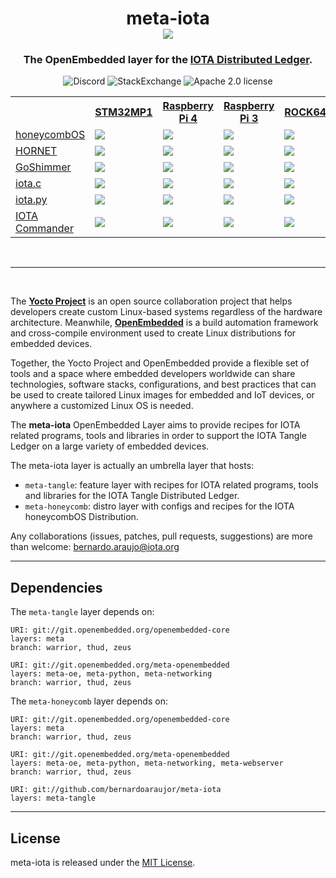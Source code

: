 <h1 align="center">
  meta-iota <br>
  <img src="https://github.com/bernardoaraujor/meta-iota/raw/master/meta-iota.png">
</h1>

<h3 align="center">
The OpenEmbedded layer for the <a href="https://www.iota.org/" target="blank">IOTA Distributed Ledger</a>.
</h3>

<p align="center">
<a href="https://discord.iota.org/" style="text-decoration:none;"><img src="https://img.shields.io/badge/Discord-9cf.svg?logo=discord" alt="Discord"></a>
    <a href="https://iota.stackexchange.com/" style="text-decoration:none;"><img src="https://img.shields.io/badge/StackExchange-9cf.svg?logo=stackexchange" alt="StackExchange"></a>
<a href="https://github.com/iotaledger/meta-iota/blob/master/COPYING.MIT" style="text-decoration:none;"><img src="https://img.shields.io/badge/license-MIT-blue.svg?style=flat-square" alt="Apache 2.0 license"></a>
</p>

<table>
 <tr>
   <th></th>
   <th><a href="https://github.com/STMicroelectronics/meta-st-stm32mp/blob/thud/conf/machine/stm32mp1.conf">STM32MP1</a></th>
   <th><a href="https://github.com/agherzan/meta-raspberrypi/blob/master/conf/machine/raspberrypi4-64.conf">Raspberry Pi 4</a></th>
   <th><a href="https://github.com/agherzan/meta-raspberrypi/blob/master/conf/machine/raspberrypi3-64.confstmic">Raspberry Pi 3</a></th>
   <th><a href="https://github.com/bernardoaraujor/meta-rock64/blob/master/conf/machine/rock64.conf">ROCK64</a></th>
   <th><a href="http://git.yoctoproject.org/cgit/cgit.cgi/meta-yocto/tree/meta-yocto-bsp/conf/machine/genericx86-64.conf?h=master">x86-64</a></th>
 </tr>
 <tr>
   <td><a href="https://honeycombOS.github.io">honeycombOS</a></td>
   <td><a href='http://honeycomb-ci.ydns.eu:8080/job/honeycombOS-stm32mp1/'><img src='http://honeycomb-ci.ydns.eu:8080/buildStatus/icon?job=honeycombOS-stm32mp1'></a></a></td>
   <td><a href='http://honeycomb-ci.ydns.eu:8080/job/honeycombOS-raspberrypi4/'><img src='http://honeycomb-ci.ydns.eu:8080/buildStatus/icon?job=honeycombOS-raspberrypi4'></a></td>
   <td><a href='http://honeycomb-ci.ydns.eu:8080/job/honeycombOS-raspberrypi3/'><img src='http://honeycomb-ci.ydns.eu:8080/buildStatus/icon?job=honeycombOS-raspberrypi3'></a></td>
   <td><a href='http://honeycomb-ci.ydns.eu:8080/job/honeycombOS-rock64/'><img src='http://honeycomb-ci.ydns.eu:8080/buildStatus/icon?job=honeycombOS-rock64'></a></td>
   <td><a href='http://honeycomb-ci.ydns.eu:8080/job/honeycombOS-genericx86-64/'><img src='http://honeycomb-ci.ydns.eu:8080/buildStatus/icon?job=honeycombOS-genericx86-64'></a></td>
 </tr>
 <tr>
   <td><a href="https://github.com/gohornet/hornet">HORNET</a></td>
   <td><a href='http://honeycomb-ci.ydns.eu:8080/job/hornet-stm32mp1/'><img src='http://honeycomb-ci.ydns.eu:8080/buildStatus/icon?job=hornet-stm32mp1'></a></td>
   <td><a href='http://honeycomb-ci.ydns.eu:8080/job/hornet-raspberrypi4/'><img src='http://honeycomb-ci.ydns.eu:8080/buildStatus/icon?job=hornet-raspberrypi4'></a></td>
   <td><a href='http://honeycomb-ci.ydns.eu:8080/job/hornet-raspberrypi3/'><img src='http://honeycomb-ci.ydns.eu:8080/buildStatus/icon?job=hornet-raspberrypi3'></a></td>
   <td><a href='http://honeycomb-ci.ydns.eu:8080/job/hornet-rock64/'><img src='http://honeycomb-ci.ydns.eu:8080/buildStatus/icon?job=hornet-rock64'></a></td>
   <td><a href='http://honeycomb-ci.ydns.eu:8080/job/hornet-genericx86-64/'><img src='http://honeycomb-ci.ydns.eu:8080/buildStatus/icon?job=hornet-genericx86-64'></a></td>
 </tr>
 <tr>
   <td><a href="https://github.com/iotaledger/goshimmer">GoShimmer</a></td>
   <td><a href="https://yocto-ci.resin.io/job/meta-raspberrypi1"> <img src="https://yocto-ci.resin.io/job/meta-raspberrypi1/badge/icon?style=flat-square"> </a></td>
   <td><a href="https://yocto-ci.resin.io/job/meta-raspberrypi1"> <img src="https://yocto-ci.resin.io/job/meta-raspberrypi1/badge/icon?style=flat-square"> </a></td>
   <td><a href="https://yocto-ci.resin.io/job/meta-raspberrypi1"> <img src="https://yocto-ci.resin.io/job/meta-raspberrypi1/badge/icon?style=flat-square"> </a></td>
   <td><a href="https://yocto-ci.resin.io/job/meta-raspberrypi1"> <img src="https://yocto-ci.resin.io/job/meta-raspberrypi1/badge/icon?style=flat-square"> </a></td>
   <td><a href="https://yocto-ci.resin.io/job/meta-raspberrypi1"> <img src="https://yocto-ci.resin.io/job/meta-raspberrypi1/badge/icon?style=flat-square"> </a></td>
 </tr>
 <tr>
   <td><a href="https://github.com/iotaledger/iota.c">iota.c</a></td>
   <td><a href="https://yocto-ci.resin.io/job/meta-raspberrypi1"> <img src="https://yocto-ci.resin.io/job/meta-raspberrypi1/badge/icon?style=flat-square"> </a></td>
   <td><a href="https://yocto-ci.resin.io/job/meta-raspberrypi1"> <img src="https://yocto-ci.resin.io/job/meta-raspberrypi1/badge/icon?style=flat-square"> </a></td>
   <td><a href="https://yocto-ci.resin.io/job/meta-raspberrypi1"> <img src="https://yocto-ci.resin.io/job/meta-raspberrypi1/badge/icon?style=flat-square"> </a></td>
   <td><a href="https://yocto-ci.resin.io/job/meta-raspberrypi1"> <img src="https://yocto-ci.resin.io/job/meta-raspberrypi1/badge/icon?style=flat-square"> </a></td>
   <td><a href="https://yocto-ci.resin.io/job/meta-raspberrypi1"> <img src="https://yocto-ci.resin.io/job/meta-raspberrypi1/badge/icon?style=flat-square"> </a></td>
 </tr>
 <tr>
   <td><a href="https://github.com/iotaledger/iota.py">iota.py</a></td>
   <td> <a href="https://yocto-ci.resin.io/job/meta-raspberrypi1"> <img src="https://yocto-ci.resin.io/job/meta-raspberrypi1/badge/icon?style=flat-square"> </a></td>
   <td><a href="https://yocto-ci.resin.io/job/meta-raspberrypi1"> <img src="https://yocto-ci.resin.io/job/meta-raspberrypi1/badge/icon?style=flat-square"> </a></td>
   <td><a href="https://yocto-ci.resin.io/job/meta-raspberrypi1"> <img src="https://yocto-ci.resin.io/job/meta-raspberrypi1/badge/icon?style=flat-square"> </a></td>
   <td><a href="https://yocto-ci.resin.io/job/meta-raspberrypi1"> <img src="https://yocto-ci.resin.io/job/meta-raspberrypi1/badge/icon?style=flat-square"> </a></td>
   <td><a href="https://yocto-ci.resin.io/job/meta-raspberrypi1"> <img src="https://yocto-ci.resin.io/job/meta-raspberrypi1/badge/icon?style=flat-square"> </a></td>
 </tr>
 <tr>
   <td><a href="https://github.com/oopsmonk/iota_cmder">IOTA Commander</a></td>
   <td><a href="https://yocto-ci.resin.io/job/meta-raspberrypi1"> <img src="https://yocto-ci.resin.io/job/meta-raspberrypi1/badge/icon?style=flat-square"> </a></td>
   <td><a href="https://yocto-ci.resin.io/job/meta-raspberrypi1"> <img src="https://yocto-ci.resin.io/job/meta-raspberrypi1/badge/icon?style=flat-square"> </a></td>
   <td><a href="https://yocto-ci.resin.io/job/meta-raspberrypi1"> <img src="https://yocto-ci.resin.io/job/meta-raspberrypi1/badge/icon?style=flat-square"> </a></td>
   <td><a href="https://yocto-ci.resin.io/job/meta-raspberrypi1"> <img src="https://yocto-ci.resin.io/job/meta-raspberrypi1/badge/icon?style=flat-square"> </a></td>
   <td><a href="https://yocto-ci.resin.io/job/meta-raspberrypi1"> <img src="https://yocto-ci.resin.io/job/meta-raspberrypi1/badge/icon?style=flat-square"> </a></td>
 </tr>
</table>

<br>

---
<br>

The [**Yocto Project**](https://www.yoctoproject.org/) is an open source collaboration project that helps developers create custom Linux-based systems regardless of the hardware architecture. Meanwhile, [**OpenEmbedded**](http://www.openembedded.org/wiki/Main_Page) is a build automation framework and cross-compile environment used to create Linux distributions for embedded devices.

Together, the Yocto Project and OpenEmbedded provide a flexible set of tools and a space where embedded developers worldwide can share technologies, software stacks, configurations, and best practices that can be used to create tailored Linux images for embedded and IoT devices, or anywhere a customized Linux OS is needed.

The **meta-iota** OpenEmbedded Layer aims to provide recipes for IOTA related programs, tools and libraries in order to support the IOTA Tangle Ledger on a large variety of embedded devices.

The meta-iota layer is actually an umbrella layer that hosts:
 - `meta-tangle`: feature layer with recipes for IOTA related programs, tools and libraries for the IOTA Tangle Distributed Ledger.
 - `meta-honeycomb`: distro layer with configs and recipes for the IOTA honeycombOS Distribution.

Any collaborations (issues, patches, pull requests, suggestions) are more than welcome: <bernardo.araujo@iota.org>

---
## Dependencies

The `meta-tangle` layer depends on:

	URI: git://git.openembedded.org/openembedded-core
	layers: meta
	branch: warrior, thud, zeus

	URI: git://git.openembedded.org/meta-openembedded
	layers: meta-oe, meta-python, meta-networking
	branch: warrior, thud, zeus

The `meta-honeycomb` layer depends on:

	URI: git://git.openembedded.org/openembedded-core
	layers: meta
	branch: warrior, thud, zeus

	URI: git://git.openembedded.org/meta-openembedded
	layers: meta-oe, meta-python, meta-networking, meta-webserver
	branch: warrior, thud, zeus

	URI: git://github.com/bernardoaraujor/meta-iota
	layers: meta-tangle

---
## License

meta-iota is released under the [MIT License](https://github.com/bernardoaraujor/meta-iota/blob/master/COPYING.MIT).
